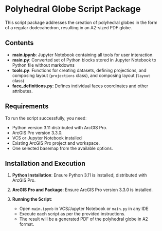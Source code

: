 # Polyhedral Globe Script Package

This script package addresses the creation of polyhedral globes in the form of a regular dodecahedron, resulting in an A2-sized PDF globe.

## Contents
- **main.ipynb**: Jupyter Notebook containing all tools for user interaction.
- **main.py**: Converted set of Python blocks stored in Jupyter Notebook to Python file without markdowns
- **tools.py**: Functions for creating datasets, defining projections, and composing layout (`projections` class), and composing layout (`layout` class)
- **face_definitions.py**: Defines individual faces coordinates and other attributes.

## Requirements
To run the script successfully, you need:

- Python version 3.11 distributed with ArcGIS Pro.
- ArcGIS Pro version 3.3.0.
- VCS or Jupyter Notebook installed
- Existing ArcGIS Pro project and workspace.
- One selected basemap from the available options.

## Installation and Execution
1. **Python Installation**: Ensure Python 3.11 is installed, distributed with ArcGIS Pro.
   
2. **ArcGIS Pro and Package**: Ensure ArcGIS Pro version 3.3.0 is installed.
   
3. **Running the Script**:
   - Open `main.ipynb` in VCS/Jupyter Notebook or `main.py` in any IDE
   - Execute each script as per the provided instructions.
   - The result will be a generated PDF of the polyhedral globe in A2 format.



